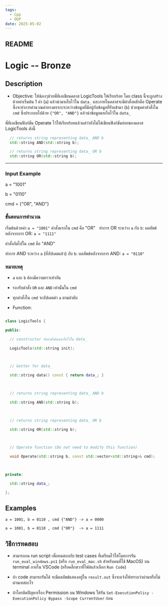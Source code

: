 ```yaml
---
tags:
  - Cpp
  - OOP
date: 2025-05-02
---
```

## README
# Logic -- Bronze
## Description
- Objective: ให้น้องๆช่วยพี่ทีเอเขียนคลาส LogicTools ให้เรียบร้อย โดย class นี้จะถูกสร้างด้วยค่าเริ่มต้น 1 ค่า (`a`) แล้วนำมาเก็บไว้ใน `data_` และภายในคลาสจะมีคำสั่งหลักคือ Operate ซึ่งจะทำการคำนวณค่าทางตรรกะระหว่างข้อมูลที่มีอยู่กับข้อมูลที่รับเข้ามา (`b`) ด้วยชุดค่าสำสั่งใน `cmd` ซึ่งประกอบไปด้วย `{"OR", "AND"}` แล้วนำข้อมูลมาเก็บไว้ใน `data_`

พี่ทีเอเขียนฟังก์ชัน Operate ไว้ให้เรียบร้อยแล้วแต่ว่ายังไม่ได้เขียนฟังก์ชันย่อยของคลาส LogicTools ดังนี้

```cpp
  // returns string representing data_ AND b
  std::string AND(std::string b);

  // returns string representing data_ OR b
  std::string OR(std::string b);
```

- ---
### Input Example

a = "1001"  

b = "0110"  

cmd = {"OR", "AND"}
### ขั้นตอนการคำนวณ
เริ่มต้นด้วยค่า `a = "1001"`
คำสั่งแรกใน `cmd` คือ "OR"  
ทำการ OR ระหว่าง `a` กับ `b`: ผลลัพธ์หลังจากการ OR: `a = "1111"`

คำสั่งถัดไปใน `cmd` คือ "AND"  

ทำการ AND ระหว่าง `a` (ที่อัปเดตแล้ว) กับ `b`: ผลลัพธ์หลังจากการ AND: `a = "0110"`

  

### หมายเหตุ

- `a` และ `b` ต้องมีความยาวเท่ากัน

- รองรับคำสั่ง `OR` และ `AND` เท่านั้นใน `cmd`

- ทุกคำสั่งใน `cmd` จะอัปเดตค่า `a` ตามลำดับ

  

- Function:

```cpp

class LogicTools {

public:

  // constructor รับค่าตั้งต้นมาเก็บไว้ใน data_

  LogicTools(std::string init);

  

  // Getter for data_

  std::string data() const { return data_; }

  

  // returns string representing data_ AND b

  std::string AND(std::string b);

  

  // returns string representing data_ OR b

  std::string OR(std::string b);

  

  // Operate function (Do not need to modify this function)

  void Operate(std::string b, const std::vector<std::string>& cmd);

  

private:

  std::string data_;

};

```

  

## Examples

`a = 1001, b = 0110 , cmd {"AND"} -> a = 0000`

`a = 1001, b = 0110 , cmd {"OR"}  -> a = 1111`

  

## วิธีการทดสอบ

- สามารถกด run script เพื่อทดสอบกับ test cases ที่เตรียมไว้ให้โดยการรัน `run_eval_windows.ps1` (หรือ `run_eval_mac.sh` สำหรับคนที่ใช้ MacOS) บน terminal ภายใน VSCode (หรือคลิ๊กขวาที่ไฟล์แล้วเลือก `Run Code`)

- ถ้า code สามารถรันได้ จะมีผลลัพธ์แสดงอยู่ใน `result.out` ซึ่งจะแจ้งให้ทราบว่าผ่านหรือไม่ผ่านเทสอะไร

- ถ้าใครติดปัญหาเรื่อง Permission บน Windows ให้รัน `Set-ExecutionPolicy -ExecutionPolicy Bypass -Scope CurrentUser` ก่อน

